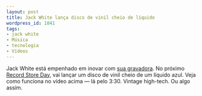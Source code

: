 ```yaml
---
layout: post
title: Jack White lança disco de vinil cheio de líquido
wordpress_id: 1041
tags:
- jack white
- Música
- tecnologia
- Vídeos
---
```


Jack White está empenhado em inovar com [sua gravadora](http://thirdmanrecords.com/news/view/record-store-day-2012-124). No próximo [Record Store Day](http://www.recordstoreday.com/Home), vai lançar um disco de vinil cheio de um líquido azul. Veja como funciona no vídeo acima — lá pelo 3:30. Vintage high-tech. Ou algo assim.
